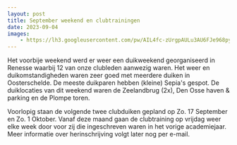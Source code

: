 ```yaml
---
layout: post
title: September weekend en clubtrainingen
date: 2023-09-04
images:
    - https://lh3.googleusercontent.com/pw/AIL4fc-zUrgpAULu3AU6FJe968pyA_OkDc8HQFxdq7yDpF7QnEACDi6pnOTS4n1mDe74wgTYWk0R7_Z15NekSnQWoo-0II-X4GZVCcL8XtuwfL0yNZ4N7SpM4dh5h7PG6XuBEJH9IkrOWcGJbUZquO7YwE1BNQ=w2463-h1848-s-no?authuser=0
---
```

Het voorbije weekend werd er weer een duikweekend georganiseerd in Renesse waarbij 12 van onze clubleden aanwezig waren. Het weer en duikomstandigheden waren zeer goed met meerdere duiken in Oosterschelde. De meeste
duikparen hebben (kleine) Sepia's gespot. De duiklocaties van dit weekend waren de Zeelandbrug (2x), Den Osse haven & parking en de Plompe toren.

Voorlopig staan de volgende twee clubduiken gepland op Zo. 17 September en Zo. 1 Oktober. Vanaf deze maand gaan de clubtraining op vrijdag weer elke week door voor zij die ingeschreven waren in het vorige academiejaar. Meer informatie
over herinschrijving volgt later nog per e-mail. 
